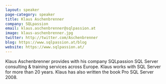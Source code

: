 ```yaml
---
layout: speaker
page-category: speaker
title: Klaus Aschenbrenner
company: SQLpassion
email: klaus.aschenbrenner@sqlpassion.at
image: klaus-aschenbrenner.jpg
twitter: http://twitter.com/Aschenbrenner
blog: https://www.sqlpassion.at/blog
website: https://www.sqlpassion.at/
---
```


Klaus Aschenbrenner provides with his company SQLpassion SQL Server consulting & training services across Europe. Klaus works with SQL Server for more than 20 years. Klaus has also written the book Pro SQL Server 2008.
